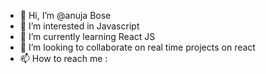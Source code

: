 - 👋 Hi, I’m @anuja Bose
- 👀 I’m interested in Javascript
- 🌱 I’m currently learning React JS
- 💞️ I’m looking to collaborate on real time projects on react
- 📫 How to reach me :

<!---
anuja-bose/anuja-bose is a ✨ special ✨ repository because its `README.md` (this file) appears on your GitHub profile.
You can click the Preview link to take a look at your changes.
--->
